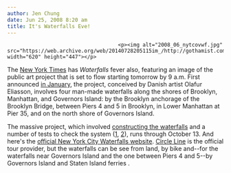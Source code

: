 ```yaml
---
author: Jen Chung
date: Jun 25, 2008 8:20 am
title: It's Waterfalls Eve!
---
```


	
										<p><img alt="2008_06_nytcovwf.jpg" src="https://web.archive.org/web/20140728205115im_/http://gothamist.com/attachments/jen/2008_06_nytcovwf.jpg" width="620" height="447"></p>

<p>The <a href="https://web.archive.org/web/20140728205115/http://www.nytimes.com/">New York Times</a> has <i>Waterfalls</i> fever also, featuring an image of the public art project that is set to flow starting tomorrow by 9 a.m.  First announced <a href="https://web.archive.org/web/20140728205115/http://gothamist.com/2008/01/14/waterfalls_will.php">in January</a>, the project, conceived by Danish artist Olafur Eliasson, involves four man-made waterfalls along the shores of Brooklyn, Manhattan, and Governors Island: by the Brooklyn anchorage of the Brooklyn Bridge, between Piers 4 and 5 in Brooklyn, in Lower Manhattan at Pier 35, and on the north shore of Governors Island.</p>

<p>The massive project, which involved <a href="https://web.archive.org/web/20140728205115/http://gothamist.com/2008/05/07/man_made_waterf.php">constructing the waterfalls</a> and a number of tests to check the system (<a href="https://web.archive.org/web/20140728205115/http://gothamist.com/2008/06/18/more_waterfall_testing.php">1</a>, <a href="https://web.archive.org/web/20140728205115/http://gothamist.com/2008/06/19/governors_island_waterfall_tested_r.php">2</a>), runs through October 13.   And here&apos;s the <a href="https://web.archive.org/web/20140728205115/http://www.nycwaterfalls.org/">official New York City Waterfalls website</a>.  <a href="https://web.archive.org/web/20140728205115/http://www.circlelinedowntown.com/waterfalls.asp">Circle Line</a> is the official tour provider, but the waterfalls can be see from land, by bike and--for the waterfalls near Governors Island and the one between Piers 4 and 5--by Governors Island and Staten Island ferries .</p>					
										
									
				